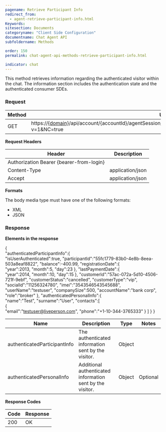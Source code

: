 ```yaml
---
pagename: Retrieve Participant Info
redirect_from:
  - agent-retrieve-participant-info.html
Keywords:
sitesection: Documents
categoryname: "Client Side Configuration"
documentname: Chat Agent API
subfoldername: Methods

order: 150
permalink: chat-agent-api-methods-retrieve-participant-info.html

indicator: chat
---
```


This method retrieves information regarding the authenticated visitor within the chat. The information section includes the authentication state and the authenticated consumer SDEs.

### Request

| Method | URL                                                                                       |
|--------|-------------------------------------------------------------------------------------------|
| GET    | https://[{domain}](/agent-domain-domain-api.html)/api/account/{accountId}/agentSession/{agentSessionId}/participantExtendedInfo/{participantId}?v=1&NC=true |

**Request Headers**

| Header                                   | Description      |
|------------------------------------------|------------------|
| Authorization Bearer {bearer-from-login} |                  |
| Content-Type                             | application/json |
| Accept                                   | application/json | 

**Formats**

The body media type must have one of the following formats:

- XML
- JSON

### Response

**Elements in the response**

{  
   "authenticatedParticipantInfo":{  
      "isUserAuthenticated":true,
      "participantId":"55fc1779-83b0-4e8b-8eea-503a8eaf8822",
      "balance":-400.99,
      "registrationDate":{  
         "year":2013,
         "month":5,
         "day":23
      },
      "lastPaymentDate":{  
         "year":2014,
         "month":10,
         "day":15
      },
      "customerId":"57ac-072a-5d10-4506-721f-9ebf",
      "customerStatus":"cancelled",
      "customerType":"vip",
      "socialId":"11256324780",
      "imei":"3543546543545688",
      "userName":"testuser",
      "companySize":500,
      "accountName":"bank corp",
      "role":"broker"
   },
   "authenticatedPersonalInfo":{  
      "name":"Test",
      "surname":"User",
      "contacts":[  
         {  
            "email":"testuser@liveperson.com",
            "phone":"+1-10-344-3765333"
         }
      ]
   }
}

| Name           | Description                                                        | Type              | Notes                     |
|----------------|--------------------------------------------------------------------|-------------------|---------------------------|
| authenticatedParticipantInfo   | The authenticated information sent by the visitor. | Object            |          |
| authenticatedPersonalInfo      | Additional authenticated information sent by the visitor. | Object     | Optional |

**Response Codes**

| Code| Response|
|------|------| 
 |200  |OK |